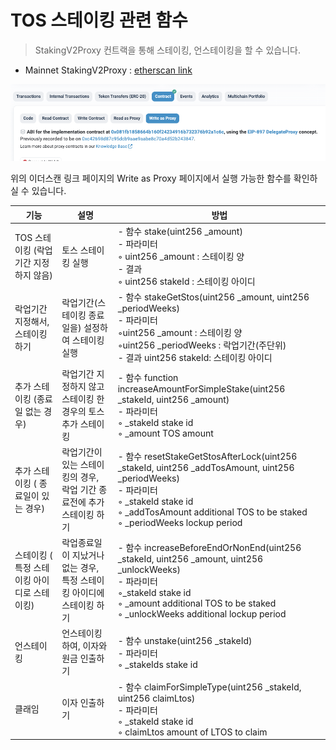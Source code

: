 # TOS 스테이킹 관련 함수

> StakingV2Proxy 컨트랙을 통해 스테이킹, 언스테이킹을 할 수 있습니다.
- Mainnet StakingV2Proxy : [etherscan link](https://etherscan.io/address/0x14fb0933ec45ece75a431d10afaa1ddf7bfee44c#readProxyContract)

![Write as Proxy 선택](https://github.com/tokamak-network/TONStarter/blob/develop/img/tos_staking_0.png)

위의 이더스캔 링크 페이지의 Write as Proxy 페이지에서 실행 가능한 함수를 확인하실 수 있습니다.



| 기능 | 설명 | 방법 |
| -------- | -------- | -------- |
| TOS 스테이킹 (락업기간 지정하지 않음)      | 토스 스테이킹 실행      |- 함수 stake(uint256 _amount) <br/>- 파라미터<br/>    ◦ uint256 _amount : 스테이킹 양 <br/>- 결과<br/>    ◦  uint256 stakeId : 스테이킹 아이디|
| 락업기간 지정해서, 스테이킹 하기      | 락업기간(스테이킹 종료일을) 설정하여 스테이킹 실행      | - 함수 stakeGetStos(uint256 _amount, uint256 _periodWeeks) <br/>- 파라미터<br/>    ◦uint256 _amount : 스테이킹 양 <br/>◦uint256 _periodWeeks : 락업기간(주단위)<br/>- 결과 uint256 stakeId: 스테이킹 아이디     |
| 추가 스테이킹 (종료일 없는 경우)      | 락업기간 지정하지 않고 스테이킹 한 경우의 토스 추가 스테이킹      | - 함수  function increaseAmountForSimpleStake(uint256 _stakeId, uint256 _amount)<br/>- 파라미터<br/>    ◦ _stakeId stake id<br/>    ◦ _amount  TOS amount<br/>      |
| 추가 스테이킹 ( 종료일이 있는 경우)      | 락업기간이 있는 스테이킹의 경우, 락업 기간 종료전에 추가 스테이킹 하기      | - 함수 resetStakeGetStosAfterLock(uint256 _stakeId, uint256 _addTosAmount, uint256 _periodWeeks)   <br/>- 파라미터<br/>    ◦ _stakeId     stake id<br/>◦ _addTosAmount   additional TOS to be staked<br/>◦ _periodWeeks lockup period |
| 스테이킹 ( 특정 스테이킹 아이디로 스테이킹)     | 락업종료일이 지났거나 없는 경우, 특정 스테이킹 아이디에 스테이킹 하기     | - 함수  increaseBeforeEndOrNonEnd(uint256 _stakeId, uint256 _amount, uint256 _unlockWeeks) <br/>- 파라미터<br/>    ◦_stakeId     stake id <br/> ◦ _amount      additional TOS to be staked<br/> ◦ _unlockWeeks additional lockup period<br/> |
| 언스테이킹     | 언스테이킹하여, 이자와 원금 인출하기     | - 함수  unstake(uint256 _stakeId) <br/>- 파라미터<br/>    ◦ _stakeIds stake id  |
| 클래임     | 이자 인출하기     | - 함수  claimForSimpleType(uint256 _stakeId, uint256 claimLtos) <br/>- 파라미터<br/>    ◦ _stakeId  stake id <br/> ◦ claimLtos amount of LTOS to claim<br/>|

